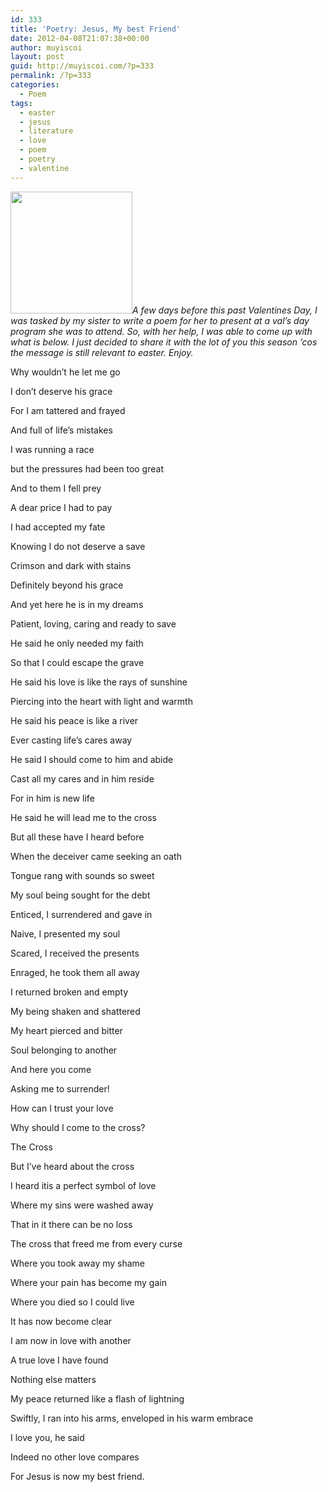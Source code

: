 ```yaml
---
id: 333
title: 'Poetry: Jesus, My best Friend'
date: 2012-04-08T21:07:38+00:00
author: muyiscoi
layout: post
guid: http://muyiscoi.com/?p=333
permalink: /?p=333
categories:
  - Poem
tags:
  - easter
  - jesus
  - literature
  - love
  - poem
  - poetry
  - valentine
---
```

[<img class="wp-image-334 aligncenter" title="best friend" src="https://muyiscoi.com/blog/wp-content/uploads/2012/04/best-friend-300x300.jpg" alt="" width="195" height="195" />](https://muyiscoi.com/blog/wp-content/uploads/2012/04/best-friend.jpg)_A few days before this past Valentines Day, I was tasked by my sister to write a poem for her to present at a val&#8217;s day program she was to attend. So, with her help, I was able to come up with what is below. I just decided to share it with the lot of you this season &#8216;cos the message is still relevant to easter. Enjoy._

Why wouldn&#8217;t he let me go
  
I don&#8217;t deserve his grace
  
For I am tattered and frayed
  
And full of life&#8217;s mistakes

<!--more-->I was running a race


  
but the pressures had been too great
  
And to them I fell prey
  
A dear price I had to pay

I had accepted my fate
  
Knowing I do not deserve a save
  
Crimson and dark with stains
  
Definitely beyond his grace

And yet here he is in my dreams
  
Patient, loving, caring and ready to save
  
He said he only needed my faith
  
So that I could escape the grave

He said his love is like the rays of sunshine
  
Piercing into the heart with light and warmth
  
He said his peace is like a river
  
Ever casting life&#8217;s cares away

He said I should come to him and abide
  
Cast all my cares and in him reside
  
For in him is new life
  
He said he will lead me to the cross

But all these have I heard before
  
When the deceiver came seeking an oath
  
Tongue rang with sounds so sweet
  
My soul being sought for the debt

Enticed, I surrendered and gave in
  
Naive, I presented my soul
  
Scared, I received the presents
  
Enraged, he took them all away

I returned broken and empty
  
My being shaken and shattered
  
My heart pierced and bitter
  
Soul belonging to another

And here you come
  
Asking me to surrender!
  
How can I trust your love
  
Why should I come to the cross?

The Cross

But I&#8217;ve heard about the cross
  
I heard itis a perfect symbol of love
  
Where my sins were washed away
  
That in it there can be no loss

The cross that freed me from every curse
  
Where you took away my shame
  
Where your pain has become my gain
  
Where you died so I could live

It has now become clear
  
I am now in love with another
  
A true love I have found
  
Nothing else matters

My peace returned like a flash of lightning
  
Swiftly, I ran into his arms, enveloped in his warm embrace
  
I love you, he said
  
Indeed no other love compares
  
For Jesus is now my best friend.